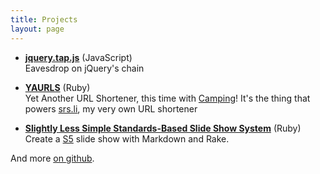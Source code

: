 ```yaml
---
title: Projects
layout: page
---
```


*	**[jquery.tap.js][jq-tap]** (JavaScript)    
  Eavesdrop on jQuery's chain

*	**[YAURLS][]** (Ruby)    
  Yet Another URL Shortener, this time with [Camping][]! It's the thing that powers [srs.li][], my very own URL shortener
  
*	**[Slightly Less Simple Standards-Based Slide Show System][s5]** (Ruby)  
	Create a [S5](http://meyerweb.com/eric/tools/s5/) slide show with Markdown and Rake.

And more [on github][gh].

 [jq-tap]: http://github.com/jou/jquery.tap.js
 [YAURLS]: http://github.com/jou/yaurls
 [Camping]: http://camping.rubyforge.org/
 [srs.li]: http://srs.li/
 [s5]: http://github.com/jou/slightly-less-s5
 [gh]: http://github.com/jou
